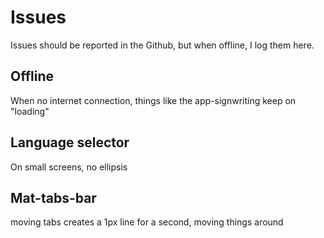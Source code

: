 # Issues

Issues should be reported in the Github, but when offline, I log them here.

## Offline

When no internet connection, things like the app-signwriting keep on "loading"

## Language selector

On small screens, no ellipsis

## Mat-tabs-bar

moving tabs creates a 1px line for a second, moving things around
